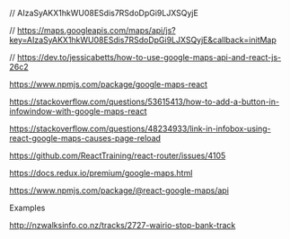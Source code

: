 
// AIzaSyAKX1hkWU08ESdis7RSdoDpGi9LJXSQyjE


// https://maps.googleapis.com/maps/api/js?key=AIzaSyAKX1hkWU08ESdis7RSdoDpGi9LJXSQyjE&callback=initMap

// https://dev.to/jessicabetts/how-to-use-google-maps-api-and-react-js-26c2


https://www.npmjs.com/package/google-maps-react

https://stackoverflow.com/questions/53615413/how-to-add-a-button-in-infowindow-with-google-maps-react

https://stackoverflow.com/questions/48234933/link-in-infobox-using-react-google-maps-causes-page-reload


https://github.com/ReactTraining/react-router/issues/4105


https://docs.redux.io/premium/google-maps.html


https://www.npmjs.com/package/@react-google-maps/api


Examples

http://nzwalksinfo.co.nz/tracks/2727-wairio-stop-bank-track